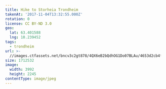 ```yaml
---
title: Hike to Storheia Trondheim
takenAt: '2017-11-04T13:32:55.000Z'
rotation: 0
license: CC BY-ND 3.0
geo:
  lat: 63.401588
  lng: 10.239452
tags:
  - trondheim
url: >-
  //images.ctfassets.net/bncv3c2gt878/4QX6eB2bQdhOG1Do07BLAu/4653d2cb4f2a2ae3dfe51d7a8e8367d4/hike-to-storheia-trondheim_24315395898_o
size: 1712532
image:
  width: 3992
  height: 2245
contentType: image/jpeg
---
```


